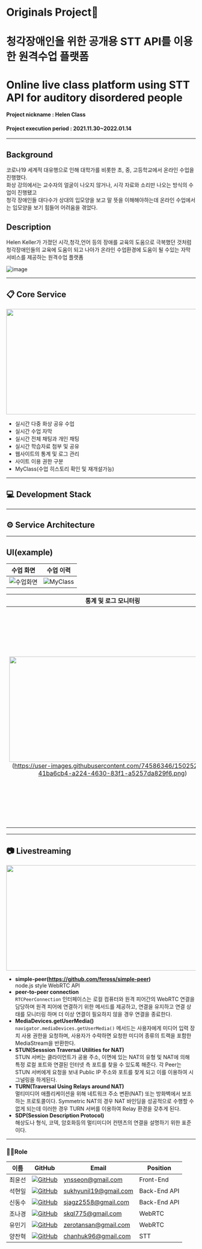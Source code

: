 # Originals Project📖
# 청각장애인을 위한 공개용 STT API를 이용한 원격수업 플랫폼
# Online live class platform using STT API for auditory disordered people
#### Project nickname : Helen Class
#### Project execution period : 2021.11.30~2022.01.14

-----------------------
## Background
코로나19 세계적 대유행으로 인해 대학가를 비롯한 초, 중, 고등학교에서 온라인 수업을 진행했다.<br/>
화상 강의에서는 교수자의 얼굴이 나오지 않거나, 시각 자료와 소리만 나오는 방식의 수업이 진행됐고<br/>
청각 장애인들 대다수가 상대의 입모양을 보고 말 뜻을 이해해야하는데 온라인 수업에서는 입모양을 보기 힘들어 어려움을 겪었다. <br/>


## Description

Helen Keller가 가졌던 시각,청각,언어 등의 장애를 교육의 도움으로 극복했던 것처럼<br/>
청각장애인들의 교육에 도움이 되고 나아가 온라인 수업환경에 도움이 될 수있는 자막 서비스를 제공하는 원격수업 플랫폼

![image](https://user-images.githubusercontent.com/74586346/150096423-8e1116f3-ed81-446b-bb1c-90f2f1855168.png)

-----------------------

## 📋 Core Service 

<img src="https://user-images.githubusercontent.com/74586346/150092246-ecdb5c0e-e75d-44d7-bc26-a1ae5462a944.png"  width="550" height="280"/>

- 실시간 다중 화상 공유 수업
- 실시간 수업 자막
- 실시간 전체 채팅과 개인 채팅
- 실시간 학습자료 첨부 및 공유
- 웹사이트의 통계 및 로그 관리 
- 사이트 이용 권한 구분
- MyClass(수업 히스토리 확인 및 재개설가능)

-----------------------

## 💻 Development Stack  

                                                                                                                                         
-----------------------
## ⚙ Service Architecture

-----------------------

##  UI(example)  



수업 화면          |  수업 이력
:-------------------------:|:-------------------------:
 ![수업화면](https://user-images.githubusercontent.com/74586346/150248270-6dd14776-a787-4290-93bc-1ddd10506ee5.png) |  ![MyClass](https://user-images.githubusercontent.com/74586346/150248359-22a12078-62ec-4fee-a22f-ce8a94a468f4.png)
 
 통계 및 로그 모니터링           |   전체 채팅 & 학습자료 첨부
:-------------------------:|:-------------------------:
<img src="https://user-images.githubusercontent.com/74586346/150250669-a4a3cb5c-b2dd-4e26-baac-1d48c908da14.png"  width="550" height="280"/> (https://user-images.githubusercontent.com/74586346/150252252-41ba6cb4-a224-4630-83f1-a5257da829f6.png) | <img src="https://user-images.githubusercontent.com/74586346/150247837-9c05e2a1-cdda-48b1-9508-7f0d4f23e765.png"  width="250" height="580"/>

<!-- (https://user-images.githubusercontent.com/74586346/150247656-63a42f52-05df-4762-b486-a0c33a27092c.png)

https://user-images.githubusercontent.com/74586346/150247837-9c05e2a1-cdda-48b1-9508-7f0d4f23e765.png
 -->
 -----------------------
 
## 📷 Livestreaming 

<img src="https://user-images.githubusercontent.com/74478432/150239269-d46f541c-5668-4a66-bd62-9b31f252a4ef.png"  width="550" height="280"/>

* <b>simple-peer(https://github.com/feross/simple-peer)</b><br>
node.js style WebRTC API 
* <b>peer-to-peer connection</b><br>
`RTCPeerConnection` 인터페이스는 로컬 컴퓨터와 원격 피어간의 WebRTC 연결을 담당하며 원격 피어에 연결하기 위한 메서드를 제공하고, 연결을 유지하고 연결 상태를 모니터링 하며 더 이상 연결이 필요하지 않을 경우 연결을 종료한다. 
* <b>MediaDevices.getUserMedia()</b><br>
`navigator.mediaDevices.getUserMedia()` 메서드는 사용자에게 미디어 입력 장치 사용 권한을 요청하며, 사용자가 수락하면 요청한 미디어 종류의 트랙을 포함한 MediaStream을 반환한다.
* <b>STUN(Sesssion Traversal Utilities for NAT)</b><br>
STUN 서버는 클라이언트가 공용 주소, 이면에 있는 NAT의 유형 및 NAT에 의해 특정 로컬 포트와 연결된 인터넷 측 포트를 찾을 수 있도록 해준다. 각 Peer는 STUN 서버에게 요청을 보내 Public IP 주소와 포트를 찾게 되고 이를 이용하여 시그널링을 하게된다. 
* <b>TURN(Traversal Using Relays around NAT)</b><br>
멀티미디어 애플리케이션을 위해 네트워크 주소 변환(NAT) 또는 방화벽에서 보조하는 프로토콜이다. Symmetric NAT의 경우 NAT 바인딩을 성공적으로 수행할 수 없게 되는데 이러한 경우 TURN 서버를 이용하여 Relay 환경을 갖추게 된다. 
* <b>SDP(Session Description Protocol)</b><br>
해상도나 형식, 코덱, 암호화등의 멀티미디어 컨텐츠의 연결을 설명하기 위한 표준이다. 



---

### 🙋‍♂️Role

이름 | GitHub |  Email | Position |
 --- | ------- | ------| ------- | 
최윤선 |<img src="http://img.shields.io/badge/-655ced?style=social&logo=github"/>[GitHub](https://github.com/ynsseon07) | ynsseon@gmail.com | Front-End | [게인 블로그나 노션](#)
석현일 | <img src="http://img.shields.io/badge/-655ced?style=social&logo=github"/>[GitHub](https://github.com/johney-suk) | sukhyunil19@gmail.com | Back-End API | [게인 블로그나 노션](#)
신동수 | <img src="http://img.shields.io/badge/-655ced?style=social&logo=github"/>[GitHub](https://github.com/sjagz) | sjagz2558@gmail.com | Back-End API | [게인 블로그나 노션](#)
조나경 | <img src="http://img.shields.io/badge/-655ced?style=social&logo=github"/>[GitHub](https://github.com/nagggyung) | skql775@gmail.com | WebRTC | [게인 블로그나 노션](#)
유민기 | <img src="http://img.shields.io/badge/-655ced?style=social&logo=github"/>[GitHub](https://github.com/Yoo-mingi) | zerotansan@gmail.com | WebRTC | [게인 블로그나 노션](#)
양찬혁 | <img src="http://img.shields.io/badge/-655ced?style=social&logo=github"/>[GitHub](https://github.com/mintorca) | chanhuk96@gmail.com | STT | [게인 블로그나 노션](#)
